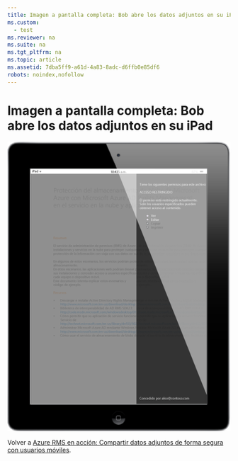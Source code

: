 ```yaml
---
title: Imagen a pantalla completa: Bob abre los datos adjuntos en su iPad
ms.custom: 
  - test
ms.reviewer: na
ms.suite: na
ms.tgt_pltfrm: na
ms.topic: article
ms.assetid: 7dba5ff9-a61d-4a83-8adc-d6ffb0e85df6
robots: noindex,nofollow
---
```

# Imagen a pantalla completa: Bob abre los datos adjuntos en su iPad
![](../Image/AzRMS_StoryboardEmaill3.PNG)

Volver a [Azure RMS en acción:  Compartir datos adjuntos de forma segura con usuarios móviles](http://technet.microsoft.com/library/jj585026.aspx).

